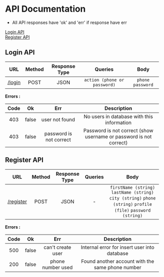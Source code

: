 # API Documentation

- All API responses have 'ok' and 'err' if response have err

[Login API](https://github.com/Apple-Service-ir/AppleService-RepairProject#login-api)\
[Register API](https://github.com/Apple-Service-ir/AppleService-RepairProject#register-api)

## Login API

|                       URL                       | Method | Response Type |           Queries            |        Body        |
| :---------------------------------------------: | :----: | :-----------: | :--------------------------: | :----------------: |
| [/login](/Back-End/controllers/loginController) |  POST  |     JSON      | `action (phone or password)` | `phone` `password` |

**Errors :**

| Code |  Ok   |           Err           |                            Description                             |
| :--: | :---: | :---------------------: | :----------------------------------------------------------------: |
| 403  | false |     user not found      |             No users in database with this information             |
| 403  | false | password is not correct | Password is not correct (show username or password is not correct) |

## Register API

|                          URL                          | Method | Response Type | Queries |                                                      Body                                                      |
| :---------------------------------------------------: | :----: | :-----------: | :-----: | :------------------------------------------------------------------------------------------------------------: |
| [/register](/Back-End/controllers/registerController) |  POST  |     JSON      |    -    | `firstName (string)` `lastName (string)` `city (string)` `phone (string)` `profile (file)` `password (string)` |

**Errors :**

| Code |  Ok   |        Err        |                   Description                    |
| :--: | :---: | :---------------: | :----------------------------------------------: |
| 500  | false | can't create user |   Internal error for insert user into database   |
| 200  | false | phone number used | Found another account with the same phone number |

